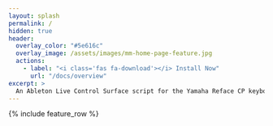 ```yaml
---
layout: splash
permalink: /
hidden: true
header:
  overlay_color: "#5e616c"
  overlay_image: /assets/images/mm-home-page-feature.jpg
  actions:
    - label: "<i class='fas fa-download'></i> Install Now"
      url: "/docs/overview"
excerpt: >
  An Ableton Live Control Surface script for the Yamaha Reface CP keyboard.<br />
---
```


{% include feature_row %}